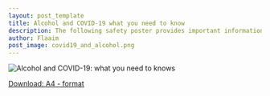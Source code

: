 ```yaml
---
layout: post_template
title: Alcohol and COVID-19 what you need to know
description: The following safety poster provides important information that you should know about alcohol consumption and COVID-19.
author: Flaaim
post_image: covid19_and_alcohol.png
---
```


![Alcohol and COVID-19: what you need to knows](https://safetyworkblog.com/assets/infographics/covid19_and_alcohol.png)

[Download: A4 - format ](https://safetyworkblog.com/assets/infographics/covid19_and_alcohol-A4.png)

